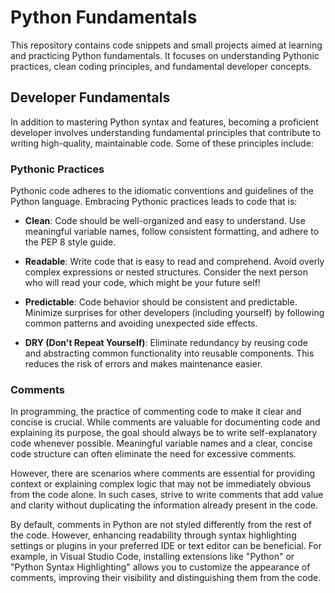 
# Python Fundamentals

This repository contains code snippets and small projects aimed at learning and practicing Python fundamentals. It focuses on understanding Pythonic practices, clean coding principles, and fundamental developer concepts.

## Developer Fundamentals

In addition to mastering Python syntax and features, becoming a proficient developer involves understanding fundamental principles that contribute to writing high-quality, maintainable code. Some of these principles include:

### Pythonic Practices

Pythonic code adheres to the idiomatic conventions and guidelines of the Python language. Embracing Pythonic practices leads to code that is:

- **Clean**: Code should be well-organized and easy to understand. Use meaningful variable names, follow consistent formatting, and adhere to the PEP 8 style guide.
  
- **Readable**: Write code that is easy to read and comprehend. Avoid overly complex expressions or nested structures. Consider the next person who will read your code, which might be your future self!
  
- **Predictable**: Code behavior should be consistent and predictable. Minimize surprises for other developers (including yourself) by following common patterns and avoiding unexpected side effects.
  
- **DRY (Don't Repeat Yourself)**: Eliminate redundancy by reusing code and abstracting common functionality into reusable components. This reduces the risk of errors and makes maintenance easier.

### Comments

In programming, the practice of commenting code to make it clear and concise is crucial. While comments are valuable for documenting code and explaining its purpose, the goal should always be to write self-explanatory code whenever possible. Meaningful variable names and a clear, concise code structure can often eliminate the need for excessive comments.

However, there are scenarios where comments are essential for providing context or explaining complex logic that may not be immediately obvious from the code alone. In such cases, strive to write comments that add value and clarity without duplicating the information already present in the code.

By default, comments in Python are not styled differently from the rest of the code. However, enhancing readability through syntax highlighting settings or plugins in your preferred IDE or text editor can be beneficial. For example, in Visual Studio Code, installing extensions like "Python" or "Python Syntax Highlighting" allows you to customize the appearance of comments, improving their visibility and distinguishing them from the code.
